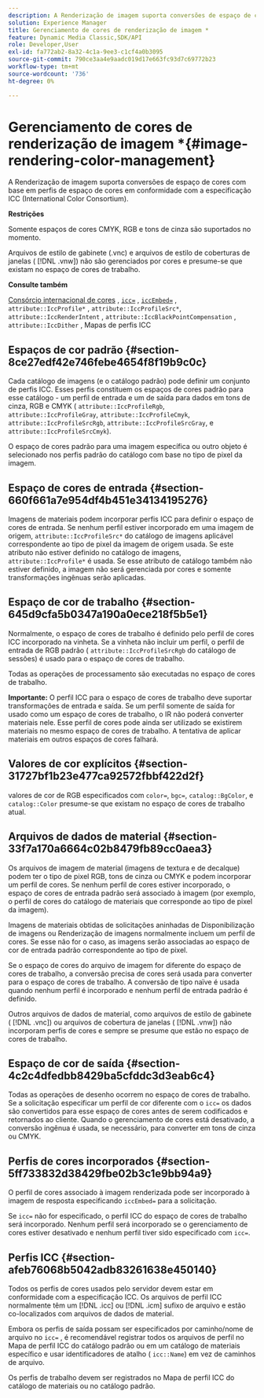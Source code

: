 ```yaml
---
description: A Renderização de imagem suporta conversões de espaço de cores com base em perfis de espaço de cores em conformidade com a especificação ICC (International Color Consortium).
solution: Experience Manager
title: Gerenciamento de cores de renderização de imagem *
feature: Dynamic Media Classic,SDK/API
role: Developer,User
exl-id: fa772ab2-8a32-4c1a-9ee3-c1cf4a0b3095
source-git-commit: 790ce3aa4e9aadc019d17e663fc93d7c69772b23
workflow-type: tm+mt
source-wordcount: '736'
ht-degree: 0%

---
```


# Gerenciamento de cores de renderização de imagem *{#image-rendering-color-management}

A Renderização de imagem suporta conversões de espaço de cores com base em perfis de espaço de cores em conformidade com a especificação ICC (International Color Consortium).

**Restrições**

Somente espaços de cores CMYK, RGB e tons de cinza são suportados no momento.

Arquivos de estilo de gabinete (.vnc) e arquivos de estilo de coberturas de janelas ( [!DNL .vnw]) não são gerenciados por cores e presume-se que existam no espaço de cores de trabalho.

**Consulte também**

[Consórcio internacional de cores](https://www.color.org/index.xalter) , [ `icc=`](../../../../../ir-api/http-protocol/image-rendering-api-ref/c-ir-http-protocol-ref/c-ir-http-protocol-command-reference/r-ir-icc.md#reference-86a2fff3cef24982ad2063d977a16e06) , [ `iccEmbed=`](../../../../../ir-api/http-protocol/image-rendering-api-ref/c-ir-http-protocol-ref/c-ir-http-protocol-command-reference/r-ir-iccembed.md#reference-47a433138c7c4b29b9b29871b2491a7f) , `attribute::IccProfile*` , `attribute::IccProfileSrc*`, `attribute::IccRenderIntent` , `attribute::IccBlackPointCompensation` , `attribute::IccDither` , Mapas de perfis ICC

## Espaços de cor padrão {#section-8ce27edf42e746febe4654f8f19b9c0c}

Cada catálogo de imagens (e o catálogo padrão) pode definir um conjunto de perfis ICC. Esses perfis constituem os espaços de cores padrão para esse catálogo - um perfil de entrada e um de saída para dados em tons de cinza, RGB e CMYK ( `attribute::IccProfileRgb`, `attribute::IccProfileGray`, `attribute::IccProfileCmyk`, `attribute::IccProfileSrcRgb`, `attribute::IccProfileSrcGray`, e `attribute::IccProfileSrcCmyk`).

O espaço de cores padrão para uma imagem específica ou outro objeto é selecionado nos perfis padrão do catálogo com base no tipo de pixel da imagem.

## Espaço de cores de entrada {#section-660f661a7e954df4b451e34134195276}

Imagens de materiais podem incorporar perfis ICC para definir o espaço de cores de entrada. Se nenhum perfil estiver incorporado em uma imagem de origem, `attribute::IccProfileSrc*` do catálogo de imagens aplicável correspondente ao tipo de pixel da imagem de origem usada. Se este atributo não estiver definido no catálogo de imagens, `attribute::IccProfile*` é usada. Se esse atributo de catálogo também não estiver definido, a imagem não será gerenciada por cores e somente transformações ingênuas serão aplicadas.

## Espaço de cor de trabalho {#section-645d9cfa5b0347a190a0ece218f5b5e1}

Normalmente, o espaço de cores de trabalho é definido pelo perfil de cores ICC incorporado na vinheta. Se a vinheta não incluir um perfil, o perfil de entrada de RGB padrão ( `attribute::IccProfileSrcRgb` do catálogo de sessões) é usado para o espaço de cores de trabalho.

Todas as operações de processamento são executadas no espaço de cores de trabalho.

**Importante:** O perfil ICC para o espaço de cores de trabalho deve suportar transformações de entrada e saída. Se um perfil somente de saída for usado como um espaço de cores de trabalho, o IR não poderá converter materiais nele. Esse perfil de cores pode ainda ser utilizado se existirem materiais no mesmo espaço de cores de trabalho. A tentativa de aplicar materiais em outros espaços de cores falhará.

## Valores de cor explícitos {#section-31727bf1b23e477ca92572fbbf422d2f}

valores de cor de RGB especificados com `color=`, `bgc=`, `catalog::BgColor`, e `catalog::Color` presume-se que existam no espaço de cores de trabalho atual.

## Arquivos de dados de material {#section-33f7a170a6664c02b8479fb89cc0aea3}

Os arquivos de imagem de material (imagens de textura e de decalque) podem ter o tipo de pixel RGB, tons de cinza ou CMYK e podem incorporar um perfil de cores. Se nenhum perfil de cores estiver incorporado, o espaço de cores de entrada padrão será associado à imagem (por exemplo, o perfil de cores do catálogo de materiais que corresponde ao tipo de pixel da imagem).

Imagens de materiais obtidas de solicitações aninhadas de Disponibilização de imagens ou Renderização de imagens normalmente incluem um perfil de cores. Se esse não for o caso, as imagens serão associadas ao espaço de cor de entrada padrão correspondente ao tipo de pixel.

Se o espaço de cores do arquivo de imagem for diferente do espaço de cores de trabalho, a conversão precisa de cores será usada para converter para o espaço de cores de trabalho. A conversão de tipo naïve é usada quando nenhum perfil é incorporado e nenhum perfil de entrada padrão é definido.

Outros arquivos de dados de material, como arquivos de estilo de gabinete ( [!DNL .vnc]) ou arquivos de cobertura de janelas ( [!DNL .vnw]) não incorporam perfis de cores e sempre se presume que estão no espaço de cores de trabalho.

## Espaço de cor de saída {#section-4c2c4dfedbb8429ba5cfddc3d3eab6c4}

Todas as operações de desenho ocorrem no espaço de cores de trabalho. Se a solicitação especificar um perfil de cor diferente com o `icc=` os dados são convertidos para esse espaço de cores antes de serem codificados e retornados ao cliente. Quando o gerenciamento de cores está desativado, a conversão ingênua é usada, se necessário, para converter em tons de cinza ou CMYK.

## Perfis de cores incorporados {#section-5ff733832d38429fbe02b3c1e9bb94a9}

O perfil de cores associado à imagem renderizada pode ser incorporado à imagem de resposta especificando `iccEmbed=` para a solicitação.

Se `icc=` não for especificado, o perfil ICC do espaço de cores de trabalho será incorporado. Nenhum perfil será incorporado se o gerenciamento de cores estiver desativado e nenhum perfil tiver sido especificado com `icc=`.

## Perfis ICC {#section-afeb76068b5042adb83261638e450140}

Todos os perfis de cores usados pelo servidor devem estar em conformidade com a especificação ICC. Os arquivos de perfil ICC normalmente têm um [!DNL .icc] ou [!DNL .icm] sufixo de arquivo e estão co-localizados com arquivos de dados de material.

Embora os perfis de saída possam ser especificados por caminho/nome de arquivo no `icc=` , é recomendável registrar todos os arquivos de perfil no Mapa de perfil ICC do catálogo padrão ou em um catálogo de materiais específico e usar identificadores de atalho ( `icc::Name`) em vez de caminhos de arquivo.

Os perfis de trabalho devem ser registrados no Mapa de perfil ICC do catálogo de materiais ou no catálogo padrão.
